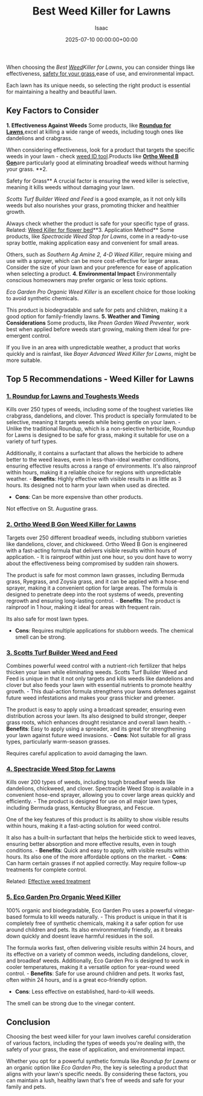 ﻿---
title: Best Weed Killer for Lawns
description: When choosing the Best Weed Killer for Lawns , you can consider things like effectiveness, safety for your grass , ease of use, and environmental impact. Each...
slug: /best-weed-killer-for-lawns/
date: 2025-07-10 00:00:00+00:00
lastmod: 2025-07-10 00:00:00+03:00
author: Isaac
categories:

- Product Reviews

- Weeds
tags:

- product-reviews

- best

- weed
layout: post
---

When choosing the *Best [Weed](https://pestpolicy.com/best-weed-killer-for-flower-beds/)Killer for Lawns*, you can consider things like effectiveness, [safety for your grass](https://weeds.ces.ncsu.edu/wp-content/uploads/2016/06/CS053-Lecture-9-Nonselective-herbicides-handout-BW.pdf),ease of use, and environmental impact.

Each lawn has its unique needs, so selecting the right product is essential for maintaining a healthy and beautiful lawn.

##  Key Factors to Consider

**1. Effectiveness Against Weeds** Some products, like [**Roundup for Lawns**](https://www.amazon.com/dp/B01JIRKFVE/?tag=p-policy-20),excel at killing a wide range of weeds, including tough ones like dandelions and crabgrass.

When considering effectiveness, look for a product that targets the specific weeds in your lawn - check [weed ID tool](https://weedid.wisc.edu/weedid.php).Products like [**Ortho Weed B Gon**](https://www.amazon.com/dp/B00FDWXV60/?tag=p-policy-20)are particularly good at eliminating broadleaf weeds without harming your grass. **2.

Safety for Grass** A crucial factor is ensuring the weed killer is selective, meaning it kills weeds without damaging your lawn.

*Scotts Turf Builder Weed and Feed* is a good example, as it not only kills weeds but also nourishes your grass, promoting thicker and healthier growth.

Always check whether the product is safe for your specific type of grass. Related: [Weed Killer for flower bed](https://pestpolicy.com/[best](https://pestpolicy.com/best-chipmunk-repellents/)-weed-killers-for-flower-beds/)**3. Application Method** Some products, like *Spectracide Weed Stop for Lawns*, come in a ready-to-use spray bottle, making application easy and convenient for small areas.

Others, such as *Southern Ag Amine 2, 4-D Weed Killer*, require mixing and use with a sprayer, which can be more cost-effective for larger areas. Consider the size of your lawn and your preference for ease of application when selecting a product. **4. Environmental Impact** Environmentally conscious homeowners may prefer organic or less toxic options.

*Eco Garden Pro Organic Weed Killer* is an excellent choice for those looking to avoid synthetic chemicals.

This product is biodegradable and safe for pets and children, making it a good option for family-friendly lawns. **5. Weather and Timing Considerations** Some products, like *Preen Garden Weed Preventer*, work best when applied before weeds start growing, making them ideal for pre-emergent control.

If you live in an area with unpredictable weather, a product that works quickly and is rainfast, like *Bayer Advanced Weed Killer for Lawns*, might be more suitable.

##  Top 5 Recommendations - Weed Killer for Lawns

###  [**1. Roundup for Lawns and Toughests Weeds**](https://www.amazon.com/dp/B01JIRKFVE/?tag=p-policy-20)

Kills over 250 types of weeds, including some of the toughest varieties like crabgrass, dandelions, and clover. This product is specially formulated to be selective, meaning it targets weeds while being gentle on your lawn. - Unlike the traditional Roundup, which is a non-selective herbicide, Roundup for Lawns is designed to be safe for grass, making it suitable for use on a variety of turf types.

Additionally, it contains a surfactant that allows the herbicide to adhere better to the weed leaves, even in less-than-ideal weather conditions, ensuring effective results across a range of environments. It's also rainproof within hours, making it a reliable choice for regions with unpredictable weather. - **Benefits**: Highly effective with visible results in as little as 3 hours. Its designed not to harm your lawn when used as directed.

- **Cons**: Can be more expensive than other products.

Not effective on St. Augustine grass.

###  [**2. Ortho Weed B Gon Weed Killer for Lawns**](https://www.amazon.com/dp/B00FDWXV60/?tag=p-policy-20)

Targets over 250 different broadleaf weeds, including stubborn varieties like dandelions, clover, and chickweed. Ortho Weed B Gon is engineered with a fast-acting formula that delivers visible results within hours of application. - It is rainproof within just one hour, so you dont have to worry about the effectiveness being compromised by sudden rain showers.

The product is safe for most common lawn grasses, including Bermuda grass, Ryegrass, and Zoysia grass, and it can be applied with a hose-end sprayer, making it a convenient option for large areas. The formula is designed to penetrate deep into the root systems of weeds, preventing regrowth and ensuring long-lasting control. - **Benefits**: The product is rainproof in 1 hour, making it ideal for areas with frequent rain.

Its also safe for most lawn types.

- **Cons**: Requires multiple applications for stubborn weeds. The chemical smell can be strong.

###  [**3. Scotts Turf Builder Weed and Feed**](https://www.amazon.com/dp/B00ARKS3XO/?tag=p-policy-20)

Combines powerful weed control with a nutrient-rich fertilizer that helps thicken your lawn while eliminating weeds. Scotts Turf Builder Weed and Feed is unique in that it not only targets and kills weeds like dandelions and clover but also feeds your lawn with essential nutrients to promote healthy growth. - This dual-action formula strengthens your lawns defenses against future weed infestations and makes your grass thicker and greener.

The product is easy to apply using a broadcast spreader, ensuring even distribution across your lawn. Its also designed to build stronger, deeper grass roots, which enhances drought resistance and overall lawn health. - **Benefits**: Easy to apply using a spreader, and its great for strengthening your lawn against future weed invasions. - **Cons**: Not suitable for all grass types, particularly warm-season grasses.

Requires careful application to avoid damaging the lawn.

###  [**4. Spectracide Weed Stop for Lawns**](https://www.amazon.com/dp/B07K78HDDS/?tag=p-policy-20)

Kills over 200 types of weeds, including tough broadleaf weeds like dandelions, chickweed, and clover. Spectracide Weed Stop is available in a convenient hose-end sprayer, allowing you to cover large areas quickly and efficiently. - The product is designed for use on all major lawn types, including Bermuda grass, Kentucky Bluegrass, and Fescue.

One of the key features of this product is its ability to show visible results within hours, making it a fast-acting solution for weed control.

It also has a built-in surfactant that helps the herbicide stick to weed leaves, ensuring better absorption and more effective results, even in tough conditions. - **Benefits**: Quick and easy to apply, with visible results within hours. Its also one of the more affordable options on the market. - **Cons**: Can harm certain grasses if not applied correctly. May require follow-up treatments for complete control.

Related: [Effective weed treatment](https://pestpolicy.com/soil-treatment-for-termites/)

###  [**5. Eco Garden Pro Organic Weed Killer**](https://www.amazon.com/dp/B084BYSGK9/?tag=p-policy-20)

100% organic and biodegradable, Eco Garden Pro uses a powerful vinegar-based formula to kill weeds naturally. - This product is unique in that it is completely free of synthetic chemicals, making it a safer option for use around children and pets. Its also environmentally friendly, as it breaks down quickly and doesnt leave harmful residues in the soil.

The formula works fast, often delivering visible results within 24 hours, and its effective on a variety of common weeds, including dandelions, clover, and broadleaf weeds. Additionally, Eco Garden Pro is designed to work in cooler temperatures, making it a versatile option for year-round weed control. - **Benefits**: Safe for use around children and pets. It works fast, often within 24 hours, and is a great eco-friendly option.

- **Cons**: Less effective on established, hard-to-kill weeds.

The smell can be strong due to the vinegar content.

##  Conclusion

Choosing the best weed killer for your lawn involves careful consideration of various factors, including the types of weeds you're dealing with, the safety of your grass, the ease of application, and environmental impact.

Whether you opt for a powerful synthetic formula like *Roundup for Lawns* or an organic option like *Eco Garden Pro*, the key is selecting a product that aligns with your lawn's specific needs. By considering these factors, you can maintain a lush, healthy lawn that's free of weeds and safe for your family and pets.
